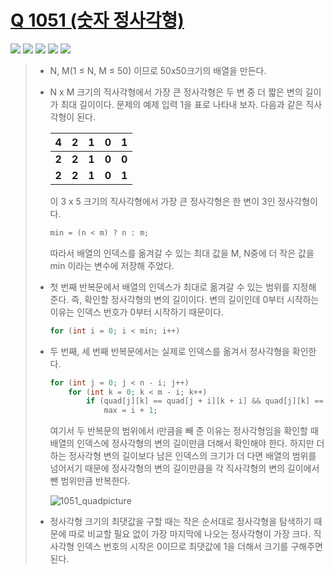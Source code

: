 # [Q 1051 (숫자 정사각형)](https://www.acmicpc.net/problem/1051)

<img src="https://img.shields.io/badge/Level-Silver 3-lightgrey"> <img src="https://img.shields.io/badge/Memory-1116%20KB-blue"> <img src="https://img.shields.io/badge/Time-0%20ms-brightgreen"> <img src="https://img.shields.io/badge/Length-446%20B-red"> <img src="https://img.shields.io/badge/Language-C-blueviolet">



> - N, M(1 ≤ N, M ≤ 50) 이므로 50x50크기의 배열을 만든다.
>
> - N x M 크기의 직사각형에서 가장 큰 정사각형은 두 변 중 더 짧은 변의 길이가 최대 길이이다. 문제의 예제 입력 1을 표로 나타내 보자. 다음과 같은 직사각형이 된다.
>
>   | 4     | **2** | **1** | **0** | **1** |
>   | ----- | ----- | ----- | ----- | ----- |
>   | **2** | **2** | **1** | **0** | **0** |
>   | **2** | **2** | **1** | **0** | **1** |
>
>   이 3 x 5 크기의 직사각형에서 가장 큰 정사각형은 한 변이 3인 정사각형이다.
>
>   ```c
>   min = (n < m) ? n : m;
>   ```
>
>   따라서 배열의 인덱스를 옮겨갈 수 있는 최대 값을 M, N중에 더 작은 값을 min 이라는 변수에 저장해 주었다.
>
> - 첫 번째 반복문에서 배열의 인덱스가 최대로 옮겨갈 수 있는 범위를 지정해 준다. 즉, 확인할 정사각형의 변의 길이이다. 변의 길이인데 0부터 시작하는 이유는 인덱스 번호가 0부터 시작하기 때문이다.
>
>   ```c
>   for (int i = 0; i < min; i++)
>   ```
>
> - 두 번째, 세 번째 반복문에서는 실제로 인덱스를 옮겨서 정사각형을 확인한다.
>
>   ```c
>   for (int j = 0; j < n - i; j++)
>   	for (int k = 0; k < m - i; k++)
>           if (quad[j][k] == quad[j + i][k + i] && quad[j][k] == quad[j + i][k] && quad[j][k] == quad[j][k + i])
>   			max = i + 1;
>   ```
>
>   여기서 두 반복문의 범위에서 i만큼을 빼 준 이유는 정사각형임을 확인할 때 배열의 인덱스에 정사각형의 변의 길이만큼 더해서 확인해야 한다. 하지만 더하는 정사각형 변의 길이보다 남은 인덱스의 크기가 더 다면 배열의 범위를 넘어서기 때문에 정사각형의 변의 길이만큼을 각 직사각형의 변의 길이에서 뺀 범위만큼 반복한다.
>
>   ![1051_quadpicture](https://user-images.githubusercontent.com/93855602/142832793-f442aa8e-c61f-45c8-95ee-4c1e461909b4.png)
>
>   
>
> - 정사각형 크기의 최댓값을 구할 때는 작은 순서대로 정사각형을 탐색하기 때문에 따로 비교할 필요 없이 가장 마지막에 나오는 정사각형이 가장 크다. 직사각형 인덱스 번호의 시작은 0이므로 최댓값에 1을 더해서 크기를 구해주면 된다.

